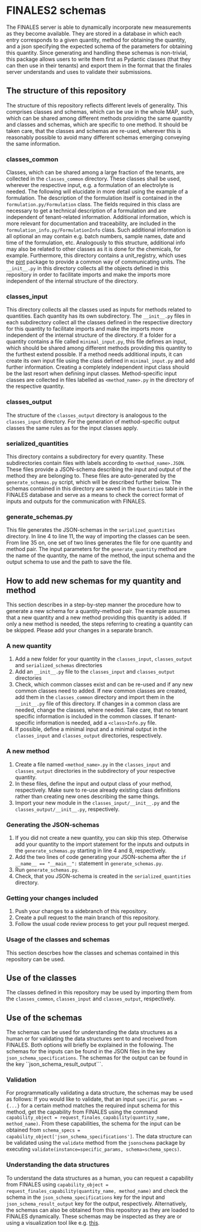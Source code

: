 # FINALES2 schemas

The FINALES server is able to dynamically incorporate new measurements as they become available. They are stored in a database in which each entry corresponds to a given quantity, method for obtaining the quantity, and a json specifying the expected schema of the parameters for obtaining this quantity. Since generating and handling these schemas is non-trivial, this package allows users to write them first as Pydantic classes (that they can then use in their tenants) and export them in the format that the finales server understands and uses to validate their submissions.

## The structure of this repository
The structure of this repository reflects different levels of generality. This comprises classes and schemas, which can be use in the whole MAP, such, which can be shared among different methods providing the same quantity and classes and schemas, which are specific to one method. It should be taken care, that the classes and schemas are re-used, wherever this is reasonably possible to avoid many different schemas emerging conveying the same information.

### classes_common
Classes, which can be shared among a large fraction of the tenants, are collected in the ``classes_common`` directory. These classes shall be used, wherever the respective input, e.g. a formulation of an electrolyte is needed. The following will elucidate in more detail using the example of a formulation. The description of the formulation itself is contained in the ``formulation.py/Formulation`` class. The fields required in this class are necessary to get a technical description of a formulation and are independent of tenant-related information. Additional information, which is more relevant for documentation and traceability, are included in the ``formulation_info.py/FormulationInfo`` class. Such additional information is all optional an may contain e.g. batch numbers, sample names, date and time of the formulation, etc. Analogously to this structure, additional info may also be related to other classes as it is done for the chemicals, for example. Furthermore, this directory contains a unit_registry, which uses the [pint](https://pypi.org/project/Pint/) package to provide a common way of communicating units. The ``__init__.py`` in this directory collects all the objects defined in this repository in order to facilitate imports  and make the imports more independent of the internal structure of the directory.

### classes_input
This directory collects all the classes used as inputs for methods related to quantities. Each quantity has its own subdirectory. The ``__init__.py`` files in each subdirectory collect all the classes defined in the respective directory for this quantity to facilitate imports and make the imports more independent of the internal structure of the directory. If a folder for a quantity contains a file called ``minimal_input.py``, this file defines an input, which should be shared among different methods providing this quantity to the furthest extend possible. If a method needs additional inputs, it can create its own input file using the class defined in ``minimal_input.py`` and add further information. Creating a completely independent input class should be the last resort when defining input classes. Method-specific input classes are collected in files labelled as ``<method_name>.py`` in the directory of the respective quantity.

### classes_output
The structure of the ``classes_output`` directory is analogous to the ``classes_input`` directory. For the generation of method-specific output classes the same rules as for the input classes apply.

### serialized_quantities
This directory contains a subdirectory for every quantity. These subdirectories contain files with labels according to ``<method_name>.JSON``. These files provide a JSON-schema describing the input and output of the method they are belonging to. These files are auto-generated by the ``generate_schemas.py`` script, which will be described further below. The schemas contained in this directory are saved in the ``Quantities`` table in the FINALES database and serve as a means to check the correct format of inputs and outputs for the communication with FINALES.

### generate_schemas.py
This file generates the JSON-schemas in the ``serialized_quantities`` directory. In line 4 to line 11, the way of importing the classes can be seen. From line 35 on, one set of two lines generates the file for one quantity and method pair. The input parameters for the ``generate_quantity`` method are the name of the quantity, the name of the method, the input schema and the output schema to use and the path to save the file.

## How to add new schemas for my quantity and method
This section describes in a step-by-step manner the procedure how to generate a new schema for a quantity-method pair. The example assumes that a new quantity and a new method providing this quantity is added. If only a new method is needed, the steps referring to creating a quantity can be skipped. Please add your changes in a separate branch.

### A new quantity
1. Add a new folder for your quantity in the ``classes_input``, ``classes_output`` and ``serialized_schemas`` directories
1. Add an ``__init__.py`` file to the ``classes_input`` and ``classes_output`` directories
1. Check, which common classes exist and can be re-used and if any new common classes need to added. If new common classes are created, add them in the ``classes_common`` directory and import them in the ``__init__.py`` file of this directory. If changes in a common class are needed, change the classes, where needed. Take care, that no tenant specific information is included in the common classes. If tenant-specific information is needed, add a ``<class>Info.py`` file.
1. If possible, define a minimal input and a minimal output in the ``classes_input`` and ``classes_output`` directories, respectively.

### A new method
1. Create a file named ``<method_name>.py`` in the ``classes_input`` and ``classes_output`` directories in the subdirectory of your respective quantity.
1. In these files, define the input and output class of your method, respectively. Make sure to re-use already existing class definitions rather than creating new ones describing the same things.
1. Import your new module in the ``classes_input/__init__.py`` and the ``classes_output/__init__.py``, respectively.

### Generating the JSON-schemas
1. If you did not create a new quantity, you can skip this step. Otherwise add your quantity to the import statement for the inputs and outputs in the ``generate_schemas.py`` starting in line 4 and 8, respectively.
1. Add the two lines of code generating your JSON-schema after the ``if __name__ == "__main__":`` statement in ``generate_schemas.py``.
1. Run ``generate_schemas.py``.
1. Check, that you JSON-schema is created in the ``serialized_quantities`` directory.

### Getting your changes included
1. Push your changes to a sidebranch of this repository.
1. Create a pull request to the main branch of this repository.
1. Follow the usual code review process to get your pull request merged.

### Usage of the classes and schemas
This section descrbes how the classes and schemas contained in this repository can be used.

## Use of the classes
The classes defined in this repository may be used by importing them from the ``classes_common``, ``classes_input`` and ``classes_output``, respectively.

## Use of the schemas
The schemas can be used for understanding the data structures as a human or for validating the data structures sent to and received from FINALES. Both options will briefly be explained in the following.
The schemas for the inputs can be found in the JSON files in the key ``json_schema_specifications``. The schemas for the output can be found in the key ``json_schema_result_output```.

### Validation
For programmatically validating a data structure, the schemas may be used as follows:
If you would like to validate, that an input ``specific_params = {...}`` for a certain method matches the required input schema for this method, get the capability from FINALES using the command ``capability_object = request_finales_capability(quantity_name, method_name)``. From these capabilities, the schema for the input can be obtained from ``schema_specs = capability_object['json_schema_specifications']``. The data structure can be validated using the ``validate`` method from the ``jsonschema`` package by executing ``validate(instance=specific_params, schema=schema_specs)``.

### Understanding the data structures
To understand the data structures as a human, you can request a capability from FINALES using ``capability_object = request_finales_capability(quantity_name, method_name)`` and check the schema in the ``json_schema_specifications`` key for the input and ``json_schema_result_output`` key for the output, respectively. Alternatively, the schemas can also be obtained from this repository as they are loaded to FINALES dynamically. These schemas may be inspected as they are or using a visualization tool like e.g. [this](https://json-schema-visualizer.netlify.app/).